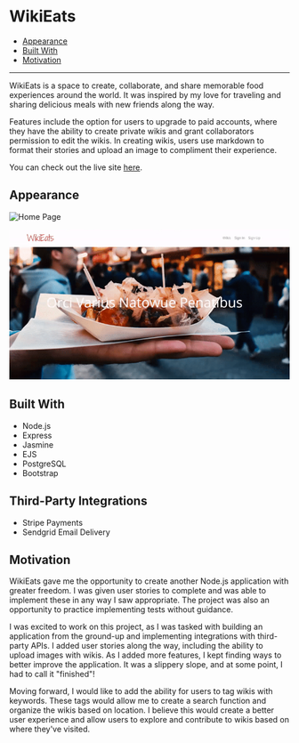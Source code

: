 # WikiEats

* <a href='#appearance'>Appearance</a>
* <a href='#built-with'>Built With</a>
* <a href='#motivation'>Motivation</a>

<hr>

WikiEats is a space to create, collaborate, and share memorable food experiences around the world. It was inspired by my love for traveling and sharing delicious meals with new friends along the way. 

Features include the option for users to upgrade to paid accounts, where they have the ability to create private wikis and grant collaborators permission to edit the wikis. In creating wikis, users use markdown to format their stories and upload an image to compliment their experience. 

You can check out the live site <a href='https://caittpayne-wiki-node.herokuapp.com/' target='_blank'>here</a>. 

## Appearance <a id="appearance"></a>

![Home Page](./src/assets/Screenshots_Gifs/homepage.gif?raw=true)


![Wiki](./src/assets/Screenshots_Gifs/wiki.gif?raw=true)


## Built With <a id="built-with"></a>

* Node.js
* Express
* Jasmine
* EJS
* PostgreSQL
* Bootstrap

## Third-Party Integrations <a id="apis"></a>

* Stripe Payments
* Sendgrid Email Delivery


## Motivation <a id="motivation"></a>

WikiEats gave me the opportunity to create another Node.js application with greater freedom. I was given user stories to complete and was able to implement these in any way I saw appropriate. The project was also an opportunity to practice implementing tests without guidance. 

I was excited to work on this project, as I was tasked with building an application from the ground-up and implementing integrations with third-party APIs. I added user stories along the way, including the ability to upload images with wikis. As I added more features, I kept finding ways to better improve the application. It was a slippery slope, and at some point, I had to call it "finished"!

Moving forward, I would like to add the ability for users to tag wikis with keywords. These tags would allow me to create a search function and organize the wikis based on location. I believe this would create a better user experience and allow users to explore and contribute to wikis based on where they've visited. 
 

